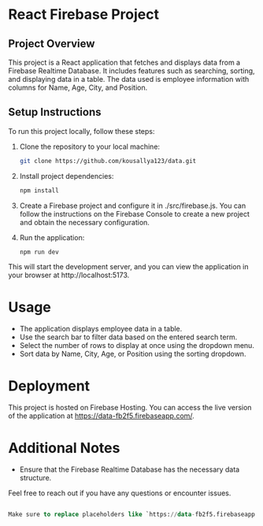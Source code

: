 # React Firebase Project

## Project Overview

This project is a React application that fetches and displays data from a Firebase Realtime Database. It includes features such as searching, sorting, and displaying data in a table. The data used is employee information with columns for Name, Age, City, and Position.

## Setup Instructions

To run this project locally, follow these steps:

1. Clone the repository to your local machine:

   ```bash
   git clone https://github.com/kousallya123/data.git

2. Install project dependencies:
    ```bash
    npm install

3. Create a Firebase project and configure it in ./src/firebase.js. You can follow the instructions on the Firebase Console to create a new project and obtain the necessary configuration.

4. Run the application:

   ```bash
   npm run dev

 This will start the development server, and you can view the application in your browser at http://localhost:5173.  


# Usage 

- The application displays employee data in a table.
- Use the search bar to filter data based on the entered search term.
- Select the number of rows to display at once using the dropdown menu.
- Sort data by Name, City, Age, or Position using the sorting dropdown.

# Deployment

This project is hosted on Firebase Hosting. You can access the live version of the application at https://data-fb2f5.firebaseapp.com/.

# Additional Notes

- Ensure that the Firebase Realtime Database has the necessary data structure.

Feel free to reach out if you have any questions or encounter issues.

   ```sql
   
Make sure to replace placeholders like `https://data-fb2f5.firebaseapp.com/` with your actual deployment link and update any other details specific to your project.
